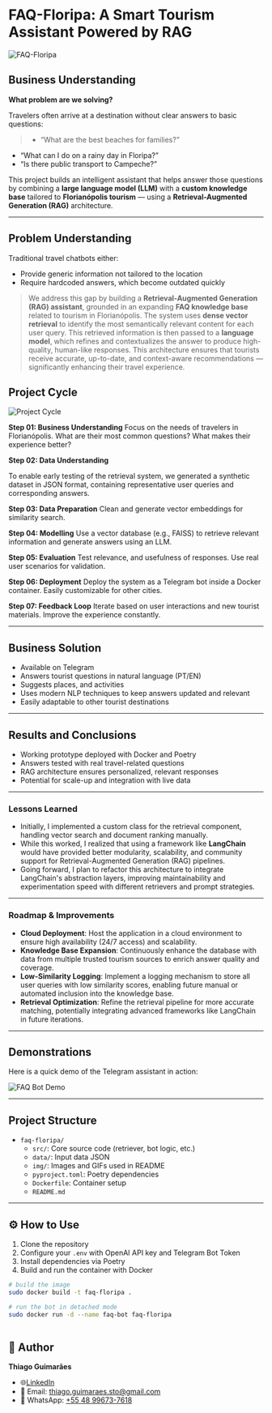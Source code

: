 # FAQ-Floripa: A Smart Tourism Assistant Powered by RAG

![FAQ-Floripa](img/2.png)

## Business Understanding

**What problem are we solving?**

Travelers often arrive at a destination without clear answers to basic questions:

>- “What are the best beaches for families?”<br>  
- “What can I do on a rainy day in Floripa?”<br>  
- “Is there public transport to Campeche?”


This project builds an intelligent assistant that helps answer those questions by combining a **large language model (LLM)** with a **custom knowledge base** tailored to **Florianópolis tourism** — using a **Retrieval-Augmented Generation (RAG)** architecture.

---

## Problem Understanding

Traditional travel chatbots either:

- Provide generic information not tailored to the location
- Require hardcoded answers, which become outdated quickly

> We address this gap by building a **Retrieval-Augmented Generation (RAG) assistant**, grounded in an expanding **FAQ knowledge base** related to tourism in Florianópolis. The system uses **dense vector retrieval** to identify the most semantically relevant content for each user query. This retrieved information is then passed to a **language model**, which refines and contextualizes the answer to produce high-quality, human-like responses. This architecture ensures that tourists receive accurate, up-to-date, and context-aware recommendations — significantly enhancing their travel experience.

## Project Cycle

![Project Cycle](img/CRISP-DM.png)

**Step 01: Business Understanding**
Focus on the needs of travelers in Florianópolis. What are their most common questions? What makes their experience better?

**Step 02: Data Understanding**

To enable early testing of the retrieval system, we generated a synthetic dataset in JSON format, containing representative user queries and corresponding answers.

**Step 03: Data Preparation**
Clean and generate vector embeddings for similarity search.

**Step 04: Modelling**
Use a vector database (e.g., FAISS) to retrieve relevant information and generate answers using an LLM.

**Step 05: Evaluation**
Test relevance, and usefulness of responses. Use real user scenarios for validation.

**Step 06: Deployment**
Deploy the system as a Telegram bot inside a Docker container. Easily customizable for other cities.

**Step 07: Feedback Loop**
Iterate based on user interactions and new tourist materials. Improve the experience constantly.

---

## Business Solution

- Available on Telegram
- Answers tourist questions in natural language (PT/EN)
- Suggests places, and activities
- Uses modern NLP techniques to keep answers updated and relevant
- Easily adaptable to other tourist destinations

---

## Results and Conclusions

- Working prototype deployed with Docker and Poetry
- Answers tested with real travel-related questions
- RAG architecture ensures personalized, relevant responses
- Potential for scale-up and integration with live data

---

### Lessons Learned

- Initially, I implemented a custom class for the retrieval component, handling vector search and document ranking manually.
- While this worked, I realized that using a framework like **LangChain** would have provided better modularity, scalability, and community support for Retrieval-Augmented Generation (RAG) pipelines.
- Going forward, I plan to refactor this architecture to integrate LangChain's abstraction layers, improving maintainability and experimentation speed with different retrievers and prompt strategies.

---

### Roadmap & Improvements

- **Cloud Deployment**: Host the application in a cloud environment to ensure high availability (24/7 access) and scalability.
- **Knowledge Base Expansion**: Continuously enhance the database with data from multiple trusted tourism sources to enrich answer quality and coverage.
- **Low-Similarity Logging**: Implement a logging mechanism to store all user queries with low similarity scores, enabling future manual or automated inclusion into the knowledge base.
- **Retrieval Optimization**: Refine the retrieval pipeline for more accurate matching, potentially integrating advanced frameworks like LangChain in future iterations.

---

## Demonstrations

Here is a quick demo of the Telegram assistant in action:

![FAQ Bot Demo](img/output.gif)

---

## Project Structure

* `faq-floripa/`
  * `src/`: Core source code (retriever, bot logic, etc.)
  * `data/`: Input data JSON
  * `img/`: Images and GIFs used in README
  * `pyproject.toml`: Poetry dependencies
  * `Dockerfile`: Container setup
  * `README.md`

---

## ⚙️ How to Use

1. Clone the repository
2. Configure your `.env` with OpenAI API key and Telegram Bot Token
3. Install dependencies via Poetry
4. Build and run the container with Docker

```bash
# build the image
sudo docker build -t faq-floripa .

# run the bot in detached mode
sudo docker run -d --name faq-bot faq-floripa 
                                              
```


## 👤 Author

**Thiago Guimarães**


* 🌐[LinkedIn](https://www.linkedin.com/in/thiagodatascientist/)
* 📧 Email: [thiago.guimaraes.sto@gmail.com](mailto:thiago.guimaraes.sto@gmail.com)
* 📱 WhatsApp: [+55 48 99673-7618](https://wa.me/5548996737618)
